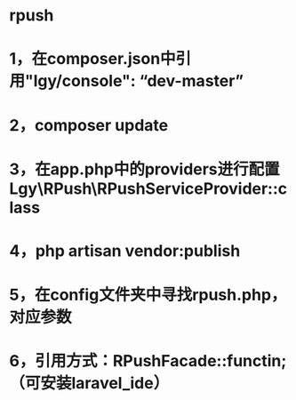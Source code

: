 # rpush
# 1，在composer.json中引用"lgy/console": “dev-master”
# 2，composer update
# 3，在app.php中的providers进行配置 Lgy\RPush\RPushServiceProvider::class
# 4，php artisan vendor:publish
# 5，在config文件夹中寻找rpush.php，对应参数
# 6，引用方式：RPushFacade::functin;（可安装laravel_ide）

